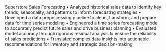 Superstore Sales Forecasting 
• Analyzed historical sales data to identify key trends, seasonality, and patterns to inform forecasting strategies
• Developed a data preprocessing pipeline to clean, transform, and prepare data for time series modeling
• Engineered a time series forecasting model to accurately predict future sales and drive business planning
• Evaluated model accuracy through rigorous residual analysis to ensure the reliability of sales predictions
• Translated complex data insights into actionable recommendations for inventory and strategic decision-making
